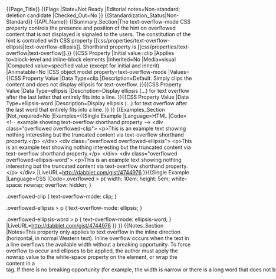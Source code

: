{{Page_Title}}
{{Flags
|State=Not Ready
|Editorial notes=Non-standard; deletion candidate
|Checked_Out=No
}}
{{Standardization_Status|Non-Standard}}
{{API_Name}}
{{Summary_Section|The text-overflow-mode CSS property controls the presence and position of the hint on overflowed content that is not displayed is signaled to the users. The constitution of the hint is controlled with CSS property [[css/properties/text-overflow-ellipsis|text-overflow-ellipsis]]. Shorthand property is [[css/properties/text-overflow|text-overflow]].}}
{{CSS Property
|Initial value=clip
|Applies to=block-level and inline-block elements
|Inherited=No
|Media=visual
|Computed value=specified value (except for initial and inherit)
|Animatable=No
|CSS object model property=text-overflow-mode
|Values={{CSS Property Value
|Data Type=clip
|Description=Default. Simply clips the content and does not display ellipsis for text-overflow.
}}{{CSS Property Value
|Data Type=ellipsis
|Description=Display ellipsis (...) for text overflow after the last letter that entirely fits into a line.
}}{{CSS Property Value
|Data Type=ellipsis-word
|Description=Display ellipsis (...) for text overflow after the last word that entirely fits into a line.
}}
}}
{{Examples_Section
|Not_required=No
|Examples={{Single Example
|Language=HTML
|Code=&lt;!-- example showing text-overflow shorthand property --&gt;
&lt;div class=&quot;overflowed overflowed-clip&quot;&gt;
	&lt;p&gt;This is an example text showing nothing interesting but the truncated content via text-overflow shorthand property.&lt;/p&gt;
&lt;/div&gt;
&lt;div class=&quot;overflowed overflowed-ellipsis&quot;&gt;
	&lt;p&gt;This is an example text showing nothing interesting but the truncated content via text-overflow shorthand property.&lt;/p&gt;
&lt;/div&gt;
&lt;div class=&quot;overflowed overflowed-ellipsis-word&quot;&gt;
	&lt;p&gt;This is an example text showing nothing interesting but the truncated content via text-overflow shorthand property.&lt;/p&gt;
&lt;/div&gt;
|LiveURL=http://dabblet.com/gist/4744976
}}{{Single Example
|Language=CSS
|Code=.overflowed > p{
	width: 10em;
	height: 5em;
	white-space: nowrap; 
	overflow: hidden;
}

.overflowed-clip {
	text-overflow-mode: clip;
}

.overflowed-ellipsis > p {
	text-overflow-mode: ellipsis;
}

.overflowed-ellipsis-word > p {
	text-overflow-mode: ellipsis-word;
}
|LiveURL=http://dabblet.com/gist/4744976
}}
}}
{{Notes_Section
|Notes=This property only applies to text overflow in the inline direction (horizontal, in normal Western text). Inline overflow occurs when the text in a line overflows the available width without a breaking opportunity. To force overflow to occur and ellipses to be applied, the author must apply the nowrap value to the white-space property on the element, or wrap the content in a <NOBR> tag. If there is no breaking opportunity (for example, the width is narrow or there is a long word that does not break well), then overflow may occur without nowrap being applied. This property on the element must be set to something other than visible, the default, in order for ellipsis to be rendered. The best choice is to set overflow to hidden. Setting overflow to scroll or auto will also work, but will show scrollbars. The hidden text can be selected by selecting the ellipses. When selected, the ellipses will disappear and be replaced by the text to the extent of the layout area. This property offers an efficient alternative to building ellipses in Dynamic HTML (DHTML). As ellipses may be rendered many times on a single page, using this property can significantly speed up performance.
}}
{{Related_Specifications_Section
|Specifications=
}}
{{Compatibility_Section
|Not_required=No
|Imported_tables={{Imported Compatibility Table
|Page=css/properties/text-overflow
}}
|Desktop_rows=
|Mobile_rows=
|Notes_rows=
}}
{{See_Also_Section
|Topic_clusters=CSS Attributes, Text
|Manual_sections=http://docs.webplatform.org/wiki/css/properties/text-overflow
}}
{{Topics|CSS}}
{{External_Attribution
|Is_CC-BY-SA=No
|MDN_link=
|MSDN_link=
|HTML5Rocks_link=
}}